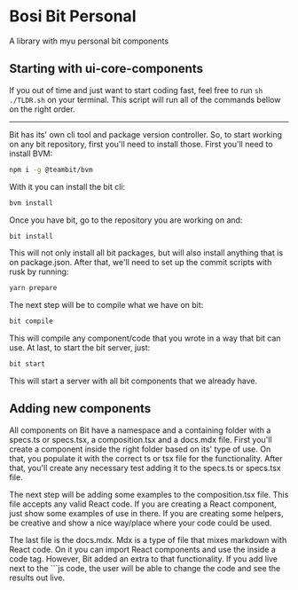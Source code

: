 # Bosi Bit Personal
A library with myu personal bit components

## Starting with ui-core-components

If you out of time and just want to start coding fast, feel free to run `sh ./TLDR.sh` on your terminal. This script will run all of the commands bellow on the right order.

----

Bit has its' own cli tool and package version controller. So, to start working on any bit repository, first you'll need to install those. First you'll need to install BVM:

```bash
npm i -g @teambit/bvm
```

With it you can install the bit cli:

```bash
bvm install
```

Once you have bit, go to the repository you are working on and:

```bash
bit install
```

This will not only install all bit packages, but will also install anything that is on package.json. After that, we'll need to set up the commit scripts with rusk by running:

```bash
yarn prepare
```

The next step will be to compile what we have on bit:

```bash
bit compile
```

This will compile any component/code that you wrote in a way that bit can use. At last, to start the bit server, just:

```bash
bit start
```

This will start a server with all bit components that we already have.

## Adding new components

All components on Bit have a namespace and a containing folder with a specs.ts or specs.tsx, a composition.tsx and a docs.mdx file. First you'll create a component inside the right folder based on its' type of use. On that, you populate it with the correct ts or tsx file for the functionality. After that, you'll create any necessary test adding it to the specs.ts or specs.tsx file. 

The next step will be adding some examples to the composition.tsx file. This file accepts any valid React code. If you are creating a React component, just show some examples of use in there. If you are creating some helpers, be creative and show a nice way/place where your code could be used.

The last file is the docs.mdx. Mdx is a type of file that mixes markdown with React code. On it you can import React components and use the inside a code tag. However, Bit added an extra to that functionality. If you add live next to the \`\`\`js code, the user will be able to change the code and see the results out live.
